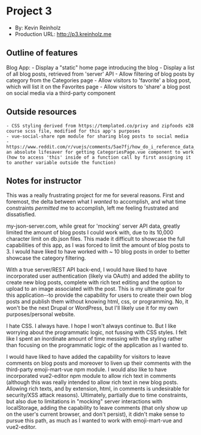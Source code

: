 # Project 3
+ By: Kevin Reinholz
+ Production URL: <http://p3.kreinholz.me>


## Outline of features
Blog App:
    - Display a "static" home page introducing the blog
    - Display a list of all blog posts, retrieved from 'server' API
    - Allow filtering of blog posts by category from the Categories page
    - Allow visitors to 'favorite' a blog post, which will list it on the Favorites page
    - Allow visitors to 'share' a blog post on social media via a third-party component

## Outside resources
    - CSS styling derived from https://templated.co/privy and zipfoods e28 course scss file, modified for this app's purposes
    - vue-social-share npm module for sharing blog posts to social media
    - https://www.reddit.com/r/vuejs/comments/5ae7fj/how_do_i_reference_data_from_a_function_inside_a/, an absolute lifesaver for getting CategoriesPage.vue component to work (how to access 'this' inside of a function call by first assigning it to another variable outside the function)

## Notes for instructor

This was a really frustrating project for me for several reasons. First and foremost, the delta between what I *wanted* to accomplish, and what time constraints *permitted* me to accomplish, left me feeling frustrated and dissatisfied.

my-json-server.com, while great for 'mocking' server API data, greatly limited the amount of blog posts I could work with, due to its 10,000 character limit on db.json files. This made it difficult to showcase the full capabilities of this app, as I was forced to limit the amount of blog posts to 3. I would have liked to have worked with ~ 10 blog posts in order to better showcase the category filtering.

With a true server/REST API back-end, I would have liked to have incorporated user authentication (likely via OAuth) and added the ability to create new blog posts, complete with rich text editing and the option to upload to an image associated with the post. This is my ultimate goal for this application--to provide the capability for users to create their own blog posts and publish them without knowing html, css, or programming. No, it won't be the next Drupal or WordPress, but I'll likely use it for my own purposes/personal website.

I hate CSS. I always have. I hope I won't always continue to. But I like worrying about the programmatic logic, not fussing with CSS styles. I felt like I spent an inordinate amount of time messing with the styling rather than focusing on the programmatic logic of the application as I wanted to.

I would have liked to have added the capability for visitors to leave comments on blog posts and moreover to liven up their comments with the third-party emoji-mart-vue npm module. I would also like to have incorporated vue2-editor npm module to allow rich text in comments (although this was really intended to allow rich text in new blog posts. Allowing rich texts, and by extension, html, in comments is undesirable for security/XSS attack reasons). Ultimately, partially due to time constraints, but also due to limitations in "mocking" server interactions with localStorage, adding the capability to leave comments (that only show up on the user's current browser, and don't persist), it didn't make sense to pursue this path, as much as I wanted to work with emoji-mart-vue and vue2-editor.